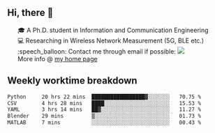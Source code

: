 <h2 > Hi, there 👋 </h3>

<div >
 <ul>
 🎓 A Ph.D. student in Information and Communication Engineering <br>
 💻 Researching in Wireless Network Measurement (5G, BLE etc.)<br>
 :speech_balloon: Contact me through email if possible: <a href="mailto:ethanjia@sjtu.edu.cn"><img src="https://img.shields.io/badge/-ethanjia@sjtu.edu.cn-c14438?style=plastic&logo=Gmail&logoColor=white&link=mailto:mailto:ethanjia@sjtu.edu.cn"></a> <br>
  More info @ <a href="https://haifengjia.github.io">my home page</a>
 </ul>
</div>

<h2 >
Weekly worktime breakdown
</h1>


<!--START_SECTION:waka-->

```txt
Python     20 hrs 22 mins  █████████████████▓░░░░░░░   70.75 %
CSV        4 hrs 28 mins   ████░░░░░░░░░░░░░░░░░░░░░   15.53 %
YAML       3 hrs 14 mins   ██▓░░░░░░░░░░░░░░░░░░░░░░   11.27 %
Blender    29 mins         ▒░░░░░░░░░░░░░░░░░░░░░░░░   01.73 %
MATLAB     7 mins          ░░░░░░░░░░░░░░░░░░░░░░░░░   00.43 %
```

<!--END_SECTION:waka-->


